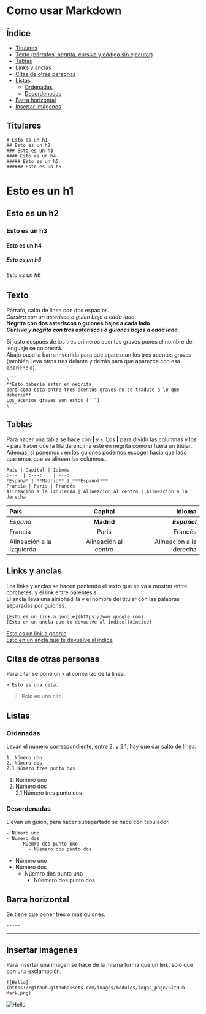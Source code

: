 # Como usar Markdown
## Índice
- [Titulares](#titulares)
- [Texto (párrafos, negrita, cursiva y código sin ejecutar)](#texto)
- [Tablas](#tablas)
- [Links y anclas](#links-y-anclas)
- [Citas de otras personas](#citas-de-otras-personas)
- [Listas](#listas)
	- [Ordenadas](#ordenadas)
	- [Desordenadas](#desordenadas)
- [Barra horizontal](#barra-horizontal)
- [Insertar imágenes](#insertar-imágenes)	

## Titulares

```
# Esto es un h1
## Esto es un h2
### Esto es un h3
#### Esto es un h4
##### Esto es un h5
###### Esto es un h6
```

# Esto es un h1
## Esto es un h2
### Esto es un h3
#### Esto es un h4
##### Esto es un h5
###### Esto es un h6


## Texto

Párrafo, salto de línea con dos espacios.  
*Cursiva con un asterisco o guion bajo a cada lado*.  
**Negrita con dos asteriscos o guiones bajos a cada lado**.  
***Cursiva y negrita con tres asteriscos o guiones bajos a cada lado***.  

Si justo después de los tres primeros acentos graves pones el nombre del lenguaje se coloreará.  
Abajo puse la barra invertida para que aparezcan los tres acentos graves (también lleva otros tres delante y detrás para que aparezca con esa apariencia).  
```
\```
**Esto debería estar en negrita, 
pero como está entre tres acentos graves no se traduce a lo que deberia**
Los acentos graves son estos (```)
\```
```

## Tablas

Para hacer una tabla se hace con **|** y **-**. Los **|** para dividir las columnas y los **-** para hacer que la fila de encima esté en negrita como si fuera un titular. Además, si ponemos **:** en los guiones podemos escoger hacia que lado queremos que se alineen las columnas.  

```
País | Capital | Idioma
:---  | :---:    | ---:     
*España* | **Madrid** | ***Español***
Francia | París | Francés
Alineación a la izquierda | Alineación al centro | Alineación a la derecha
```

País | Capital | Idioma
:---  | :---:    | ---:     
*España* | **Madrid** | ***Español***
Francia | París | Francés
Alineación a la izquierda | Alineación al centro | Alineación a la derecha

## Links y anclas

Los links y anclas se hacen poniendo el texto que se va a mostrar entre corchetes, y el link entre paréntesis.  
El ancla lleva una almohadilla y el nombre del titular con las palabras separadas por guiones.
```
[Esto es un link a google](https://www.google.com)  
[Esto en un ancla que te devuelve al índice](#índice)
```

[Esto es un link a google](https://www.youtube.com/watch?v=dQw4w9WgXcQ)  
[Esto en un ancla que te devuelve al índice](#Índice)

## Citas de otras personas
Para citar se pone un `>` al comienzo de la línea.  
```
> Esto es una cita.
```
> Esto es una cita.

## Listas
### Ordenadas
Levan el número correspondiente, entre 2. y 2.1, hay que dar salto de línea.
```
1. Número uno
2. Número dos
2.1 Número tres punto dos
```
1. Número uno
2. Número dos  
2.1 Número tres punto dos

### Desordenadas
Llevan un guion, para hacer subapartado se hace con tabulador.
```
- Número uno
- Numero dos
	- Núemro dos punto uno
		- Núemero dos punto dos
```
- Número uno
- Numero dos  
	- Núemro dos punto uno
		- Núemero dos punto dos
		
## Barra horizontal
Se tiene que poner tres o más guiones.
```
-----
```
-----

## Insertar imágenes

Para insertar una imagen se hace de la misma forma que un link, solo que con una exclamación.  
```
![Hello](https://github.githubassets.com/images/modules/logos_page/GitHub-Mark.png)
```
![Hello](https://github.githubassets.com/images/modules/logos_page/GitHub-Mark.png)

